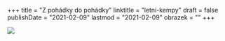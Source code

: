+++
title = "Z pohádky do pohádky"
linktitle = "letni-kempy"
draft = false
publishDate = "2021-02-09"
lastmod = "2021-02-09"
obrazek = ""
+++

![](/assets/media/leto_kemp.jpg)
